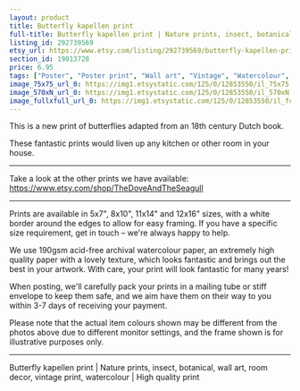 ```yaml
---
layout: product
title: Butterfly kapellen print 
full-title: Butterfly kapellen print | Nature prints, insect, botanical, wall art, room decor, vintage print, watercolour | High quality print
listing_id: 292739569
etsy_url: https://www.etsy.com/listing/292739569/butterfly-kapellen-print-nature-prints?utm_source=thedoveandtheseagull&utm_medium=api&utm_campaign=api
section_id: 19013728
price: 6.95
tags: ["Poster", "Poster print", "Wall art", "Vintage", "Watercolour", "Nature", "Botanical art", "Wildlife", "Butterfly", "Nature print", "Butterfly print", "Butterfly art", "High quality print"]
image_75x75_url_0: https://img1.etsystatic.com/125/0/12853550/il_75x75.1017106689_8myn.jpg
image_570xN_url_0: https://img1.etsystatic.com/125/0/12853550/il_570xN.1017106689_8myn.jpg
image_fullxfull_url_0: https://img1.etsystatic.com/125/0/12853550/il_fullxfull.1017106689_8myn.jpg
---
```

This is a new print of butterflies adapted from an 18th century Dutch book.

These fantastic prints would liven up any kitchen or other room in your house. 

---

Take a look at the other prints we have available:
https://www.etsy.com/shop/TheDoveAndTheSeagull

---

Prints are available in 5x7&quot;, 8x10&quot;, 11x14&quot; and 12x16&quot; sizes, with a white border around the edges to allow for easy framing. If you have a specific size requirement, get in touch – we&#39;re always happy to help.

We use 190gsm acid-free archival watercolour paper, an extremely high quality paper with a lovely texture, which looks fantastic and brings out the best in your artwork. With care, your print will look fantastic for many years!

When posting, we&#39;ll carefully pack your prints in a mailing tube or stiff envelope to keep them safe, and we aim have them on their way to you within 3-7 days of receiving your payment.

Please note that the actual item colours shown may be different from the photos above due to different monitor settings, and the frame shown is for illustrative purposes only.

---

Butterfly kapellen print | Nature prints, insect, botanical, wall art, room decor, vintage print, watercolour | High quality print
